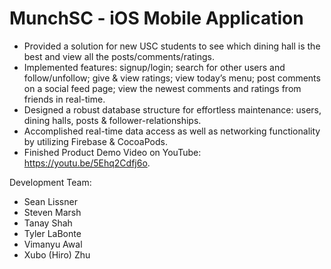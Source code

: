 # MunchSC - iOS Mobile Application

-  Provided a solution for new USC students to see which dining hall is the best and view all the posts/comments/ratings. 
-  Implemented features: signup/login; search for other users and follow/unfollow; give & view ratings; view today’s menu; post comments on a social feed page; view the newest comments and ratings from friends in real-time.
-  Designed a robust database structure for effortless maintenance: users, dining halls, posts & follower-relationships.
-  Accomplished real-time data access as well as networking functionality by utilizing Firebase & CocoaPods.
-  Finished Product Demo Video on YouTube: https://youtu.be/5Ehq2Cdfj6o.


Development Team:

- Sean Lissner
- Steven Marsh
- Tanay Shah
- Tyler LaBonte
- Vimanyu Awal
- Xubo (Hiro) Zhu


